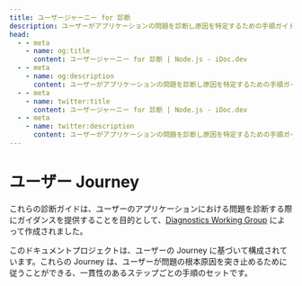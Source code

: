 ```yaml
---
title: ユーザージャーニー for 診断
description: ユーザーがアプリケーションの問題を診断し原因を特定するための手順ガイド。
head:
  - - meta
    - name: og:title
      content: ユーザージャーニー for 診断 | Node.js - iDoc.dev
  - - meta
    - name: og:description
      content: ユーザーがアプリケーションの問題を診断し原因を特定するための手順ガイド。
  - - meta
    - name: twitter:title
      content: ユーザージャーニー for 診断 | Node.js - iDoc.dev
  - - meta
    - name: twitter:description
      content: ユーザーがアプリケーションの問題を診断し原因を特定するための手順ガイド。
---
```



# ユーザー Journey

これらの診断ガイドは、ユーザーのアプリケーションにおける問題を診断する際にガイダンスを提供することを目的として、[Diagnostics Working Group](https://github.com/nodejs/diagnostics) によって作成されました。

このドキュメントプロジェクトは、ユーザーの Journey に基づいて構成されています。これらの Journey は、ユーザーが問題の根本原因を突き止めるために従うことができる、一貫性のあるステップごとの手順のセットです。

